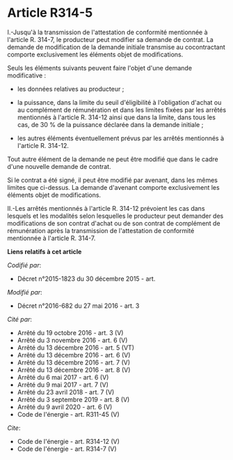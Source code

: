# Article R314-5

I.-Jusqu'à la transmission de l'attestation de conformité mentionnée à l'article R. 314-7, le producteur peut modifier sa
demande de contrat. La demande de modification de la demande initiale transmise au cocontractant comporte exclusivement les
éléments objet de modifications. 

Seuls les éléments suivants peuvent faire l'objet d'une demande modificative :

- les données relatives au producteur ;

- la puissance, dans la limite du seuil d'éligibilité à l'obligation d'achat ou au complément de rémunération et dans les
limites fixées par les arrêtés mentionnés à l'article R. 314-12 ainsi que dans la limite, dans tous les cas, de 30 % de la
puissance déclarée dans la demande initiale ;

- les autres éléments éventuellement prévus par les arrêtés mentionnés à l'article R. 314-12. 

Tout autre élément de la demande ne peut être modifié que dans le cadre d'une nouvelle demande de contrat. 

Si le contrat a été signé, il peut être modifié par avenant, dans les mêmes limites que ci-dessus. La demande d'avenant
comporte exclusivement les éléments objet de modifications. 

II.-Les arrêtés mentionnés à l'article R. 314-12 prévoient les cas dans lesquels et les modalités selon lesquelles le
producteur peut demander des modifications de son contrat d'achat ou de son contrat de complément de rémunération après la
transmission de l'attestation de conformité mentionnée à l'article R. 314-7.

**Liens relatifs à cet article**

_Codifié par_:

  - Décret n°2015-1823 du 30 décembre 2015 - art.

_Modifié par_:

  - Décret n°2016-682 du 27 mai 2016 - art. 3

_Cité par_:

  - Arrêté du 19 octobre 2016 - art. 3 (V)
  - Arrêté du 3 novembre 2016 - art. 6 (V)
  - Arrêté du 13 décembre 2016 - art. 5 (VT)
  - Arrêté du 13 décembre 2016 - art. 6 (V)
  - Arrêté du 13 décembre 2016 - art. 7 (V)
  - Arrêté du 13 décembre 2016 - art. 8 (V)
  - Arrêté du 6 mai 2017 - art. 6 (V)
  - Arrêté du 9 mai 2017 - art. 7 (V)
  - Arrêté du 23 avril 2018 - art. 7 (V)
  - Arrêté du 3 septembre 2019 - art. 8 (V)
  - Arrêté du 9 avril 2020 - art. 6 (V)
  - Code de l'énergie - art. R311-45 (V)

_Cite_:

  - Code de l'énergie - art. R314-12 (V)
  - Code de l'énergie - art. R314-7 (V)
